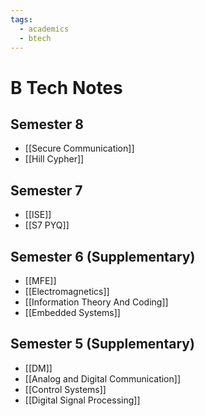 ```yaml
---
tags:
  - academics
  - btech
---
```

# B Tech Notes

## Semester 8
- [[Secure Communication]]
- [[Hill Cypher]]

## Semester 7
- [[ISE]]
- [[S7 PYQ]]

## Semester 6 (Supplementary)
- [[MFE]]
- [[Electromagnetics]]
- [[Information Theory And Coding]]
- [[Embedded Systems]]

## Semester 5 (Supplementary)
- [[DM]]
- [[Analog and Digital Communication]]
- [[Control Systems]]
- [[Digital Signal Processing]]
